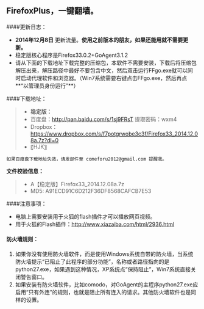 ## FirefoxPlus，一键翻墙。

####更新日志：
* **2014年12月8日** 更新流量。**使用之前版本的朋友，如果还能用就不需要更新。**
* 稳定版核心程序是Firefox33.0.2+GoAgent3.1.2
* 请从下面的下载地址下载完整的压缩包，本软件不需要安装，下载后将压缩包解压出来，解压路径中最好不要包含中文，然后双击运行FFgo.exe就可以同时启动代理软件和浏览器。（Win7系统需要右键点击FFgo.exe，然后再点**“以管理员身份运行”**）

####下载地址：
> * **稳定版：**
>  * 百度盘：http://pan.baidu.com/s/1sj9FRsT 提取密码：wxm4
>  * Dropbox：https://www.dropbox.com/s/f7potgrwobe3c3f/Firefox33_2014.12.08a.7z?dl=0
> * 〖HJK〗

`如果百度盘下载地址失效，请发邮件至 comeforu2012@gmail.com 提醒我。`

**文件校验信息：**
> * A【稳定版】Firefox33_2014.12.08a.7z
>  * MD5: A91ECD91C6D212F36DF8568CAFCB7E53

####注意事项：
* 电脑上需要安装用于火狐的flash插件才可以播放网页视频。
 *  用于火狐的Flash插件：http://www.xiazaiba.com/html/2936.html

#### 防火墙规则：
1. 如果你没有使用防火墙软件，而是使用Windows系统自带的防火墙，当系统防火墙提示“已阻止了此程序的部分功能”，名称或者路径指向的是python27.exe，如果遇到这种情况，XP系统点“保持阻止”，Win7系统直接关闭警告窗口。
2. 如果安装有防火墙软件，比如comodo，对GoAgent的主程序python27.exe应启用“只有外连”的规则，也就是阻止所有连入的请求。其他防火墙软件也是同样的设置。
